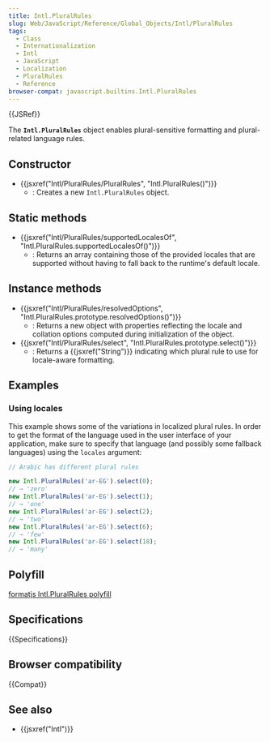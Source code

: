 ```yaml
---
title: Intl.PluralRules
slug: Web/JavaScript/Reference/Global_Objects/Intl/PluralRules
tags:
  - Class
  - Internationalization
  - Intl
  - JavaScript
  - Localization
  - PluralRules
  - Reference
browser-compat: javascript.builtins.Intl.PluralRules
---
```

{{JSRef}}

The **`Intl.PluralRules`** object enables plural-sensitive formatting and
plural-related language rules.

## Constructor

*   {{jsxref("Intl/PluralRules/PluralRules", "Intl.PluralRules()")}}
    *   : Creates a new `Intl.PluralRules` object.

## Static methods

*   {{jsxref("Intl/PluralRules/supportedLocalesOf", "Intl.PluralRules.supportedLocalesOf()")}}
    *   : Returns an array containing those of the provided locales that are
        supported without having to fall back to the runtime's default locale.

## Instance methods

*   {{jsxref("Intl/PluralRules/resolvedOptions", "Intl.PluralRules.prototype.resolvedOptions()")}}
    *   : Returns a new object with properties reflecting the locale and collation
        options computed during initialization of the object.
*   {{jsxref("Intl/PluralRules/select", "Intl.PluralRules.prototype.select()")}}
    *   : Returns a {{jsxref("String")}} indicating which plural rule to use
        for locale-aware formatting.

## Examples

### Using locales

This example shows some of the variations in localized plural rules. In order to
get the format of the language used in the user interface of your application,
make sure to specify that language (and possibly some fallback languages) using
the `locales` argument:

```js
// Arabic has different plural rules

new Intl.PluralRules('ar-EG').select(0);
// → 'zero'
new Intl.PluralRules('ar-EG').select(1);
// → 'one'
new Intl.PluralRules('ar-EG').select(2);
// → 'two'
new Intl.PluralRules('ar-EG').select(6);
// → 'few'
new Intl.PluralRules('ar-EG').select(18);
// → 'many'
```

## Polyfill

[formatjs Intl.PluralRules polyfill](https://formatjs.io/docs/polyfills/intl-pluralrules)

## Specifications

{{Specifications}}

## Browser compatibility

{{Compat}}

## See also

*   {{jsxref("Intl")}}
